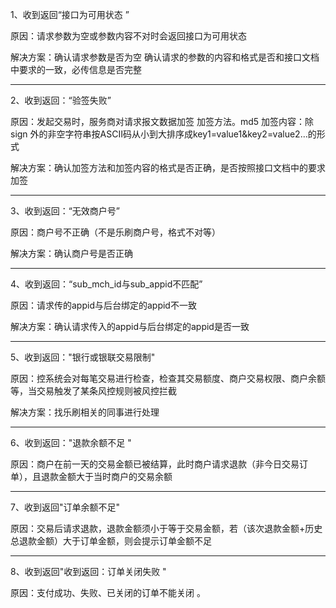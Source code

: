 
1、收到返回“接口为可用状态
”

原因：请求参数为空或参数内容不对时会返回接口为可用状态

解决方案：确认请求参数是否为空
确认请求的参数的内容和格式是否和接口文档中要求的一致，必传信息是否完整

---

2、收到返回：“验签失败”

原因：发起交易时，服务商对请求报文数据加签
加签方法。md5
加签内容：除sign 外的非空字符串按ASCII码从小到大排序成key1=value1&key2=value2…的形式

解决方案：确认加签方法和加签内容的格式是否正确，是否按照接口文档中的要求加签

---
3、收到返回：“无效商户号”

原因：商户号不正确（不是乐刷商户号，格式不对等）

解决方案：确认商户号是否正确

---
4、收到返回：“sub\_mch\_id与sub\_appid不匹配”

原因：请求传的appid与后台绑定的appid不一致

解决方案：确认请求传入的appid与后台绑定的appid是否一致

---
5、收到返回："银行或银联交易限制"

原因：控系统会对每笔交易进行检查，检查其交易额度、商户交易权限、商户余额等，当交易触发了某条风控规则被风控拦截

解决方案：找乐刷相关的同事进行处理

---
6、收到返回："退款余额不足
"

原因：商户在前一天的交易金额已被结算，此时商户请求退款（非今日交易订单），且退款金额大于当时商户的交易余额

---
7、收到返回"订单余额不足"

原因：交易后请求退款，退款金额须小于等于交易金额，若（该次退款金额+历史总退款金额）大于订单金额，则会提示订单金额不足

---
8、收到返回"收到返回：订单关闭失败
"

原因：支付成功、失败、已关闭的订单不能关闭
。
